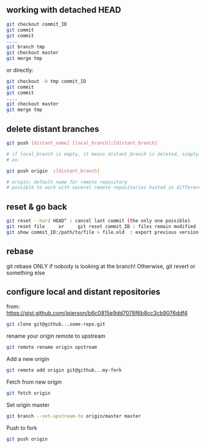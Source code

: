 ## working with detached HEAD

```sh
git checkout commit_ID
git commit
git commit
....
git branch tmp
git checkout master
git merge tmp
```

or directly:

```sh
git checkout -b tmp commit_ID
git commit
git commit
....
git checkout master
git merge tmp
```

## delete distant branches

```sh
git push [distant_name] [local_branch]:[distant_branch]

# if local_branch is empty, it means distant_branch is deleted, simply!
# ex:

git push origin  :[distant_branch]

# origin: default name for remote repository
# possible to work with several remote repositories hosted in different places
```

## reset & go back

```sh
git reset --hard HEAD^ : cancel last commit (the only one possible)
git reset file     or     git reset commit_ID : files remain modified
git show commit_ID:/path/to/file > file.old  : export previous version of file
```

## rebase

git rebase ONLY if nobody is looking at the branch! Otherwise, git revert or something else

## configure local and distant repositories

from: https://gist.github.com/jpierson/b6c0815e9dd7078f6b8cc3cb9076ddf4

```sh
git clone git@github...some-repo.git
```

rename your origin remote to upstream

```sh
git remote rename origin upstream
```

Add a new origin

```sh
git remote add origin git@github...my-fork
```

Fetch from new origin

```sh
git fetch origin
```

Set origin master

```sh
git branch --set-upstream-to origin/master master
```

Push to fork

```sh
git push origin
```

##

##

##

##

##

